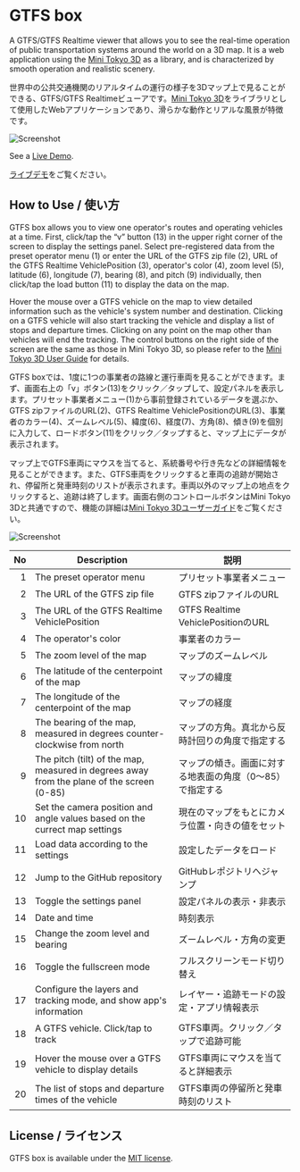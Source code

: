 # GTFS box

A GTFS/GTFS Realtime viewer that allows you to see the real-time operation of public transportation systems around the world on a 3D map. It is a web application using the [Mini Tokyo 3D](https://minitokyo3d.com) as a library, and is characterized by smooth operation and realistic scenery.

世界中の公共交通機関のリアルタイムの運行の様子を3Dマップ上で見ることができる、GTFS/GTFS Realtimeビューアです。[Mini Tokyo 3D](https://minitokyo3d.com)をライブラリとして使用したWebアプリケーションであり、滑らかな動作とリアルな風景が特徴です。

![Screenshot](https://nagix.github.io/gtfs-box/screenshot1.jpg)

See a [Live Demo](https://nagix.github.io/gtfs-box).

[ライブデモ](https://nagix.github.io/gtfs-box)をご覧ください。

## How to Use / 使い方

GTFS box allows you to view one operator's routes and operating vehicles at a time. First, click/tap the “v” button (13) in the upper right corner of the screen to display the settings panel. Select pre-registered data from the preset operator menu (1) or enter the URL of the GTFS zip file (2), URL of the GTFS Realtime VehiclePosition (3), operator's color (4), zoom level (5), latitude (6), longitude (7), bearing (8), and pitch (9) individually, then click/tap the load button (11) to display the data on the map.

Hover the mouse over a GTFS vehicle on the map to view detailed information such as the vehicle's system number and destination. Clicking on a GTFS vehicle will also start tracking the vehicle and display a list of stops and departure times. Clicking on any point on the map other than vehicles will end the tracking. The control buttons on the right side of the screen are the same as those in Mini Tokyo 3D, so please refer to the [Mini Tokyo 3D User Guide](https://minitokyo3d.com/docs/master/user-guide/screen-and-operations.html) for details.

GTFS boxでは、1度に1つの事業者の路線と運行車両を見ることができます。まず、画面右上の「v」ボタン(13)をクリック／タップして、設定パネルを表示します。プリセット事業者メニュー(1)から事前登録されているデータを選ぶか、GTFS zipファイルのURL(2)、GTFS Realtime VehiclePositionのURL(3)、事業者のカラー(4)、ズームレベル(5)、緯度(6)、経度(7)、方角(8)、傾き(9)を個別に入力して、ロードボタン(11)をクリック／タップすると、マップ上にデータが表示されます。

マップ上でGTFS車両にマウスを当てると、系統番号や行き先などの詳細情報を見ることができます。また、GTFS車両をクリックすると車両の追跡が開始され、停留所と発車時刻のリストが表示されます。車両以外のマップ上の地点をクリックすると、追跡は終了します。画面右側のコントロールボタンはMini Tokyo 3Dと共通ですので、機能の詳細は[Mini Tokyo 3Dユーザーガイド](https://minitokyo3d.com/docs/master/ja/user-guide/screen-and-operations.html)をご覧ください。

![Screenshot](https://nagix.github.io/gtfs-box/screenshot2.jpg)

No | Description | 説明
-: | -- | --
1 | The preset operator menu | プリセット事業者メニュー
2 | The URL of the GTFS zip file | GTFS zipファイルのURL
3 | The URL of the GTFS Realtime VehiclePosition | GTFS Realtime VehiclePositionのURL
4 | The operator's color | 事業者のカラー
5 | The zoom level of the map | マップのズームレベル
6 | The latitude of the centerpoint of the map | マップの緯度
7 | The longitude of the centerpoint of the map | マップの経度
8 | The bearing of the map, measured in degrees counter-clockwise from north | マップの方角。真北から反時計回りの角度で指定する
9 | The pitch (tilt) of the map, measured in degrees away from the plane of the screen (0-85) | マップの傾き。画面に対する地表面の角度（0〜85）で指定する
10 | Set the camera position and angle values based on the currect map settings | 現在のマップをもとにカメラ位置・向きの値をセット
11 | Load data according to the settings | 設定したデータをロード
12 | Jump to the GitHub repository | GitHubレポジトリへジャンプ
13 | Toggle the settings panel | 設定パネルの表示・非表示
14 | Date and time | 時刻表示
15 | Change the zoom level and bearing | ズームレベル・方角の変更
16 | Toggle the fullscreen mode | フルスクリーンモード切り替え
17 | Configure the layers and tracking mode, and show app's information | レイヤー・追跡モードの設定・アプリ情報表示
18 | A GTFS vehicle. Click/tap to track | GTFS車両。クリック／タップで追跡可能
19 | Hover the mouse over a GTFS vehicle to display details | GTFS車両にマウスを当てると詳細表示
20 | The list of stops and departure times of the vehicle | GTFS車両の停留所と発車時刻のリスト

## License / ライセンス

GTFS box is available under the [MIT license](https://opensource.org/licenses/MIT).
